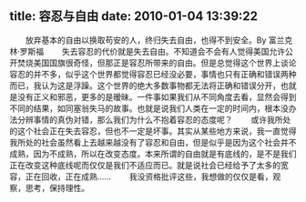 title: 容忍与自由
date: 2010-01-04 13:39:22
---

　　放弃基本的自由以换取苟安的人，终归失去自由，也得不到安全。By 富兰克林&middot;罗斯福
　　失去容忍的代价就是失去自由。不知道会不会有人觉得美国允许公开焚烧美国国旗很奇怪，但那正是容忍所带来的自由。但是总觉得这个世界上谈论容忍的并不多，似乎这个世界都觉得容忍已经没必要，事情也只有正确和错误两种而已，我认为这是浮躁。这个世界的绝大多数事物都无法将正确和错误分开，也就是没有正义和邪恶，更多的是暧昧。一件事如果我们从不同角度去看，显然会得到不同的结果，如同塞翁失马的故事。也就是说我们人类在一定的时间内，根本没办法分辨事情的真伪对错，那么我们为什么不抱着容忍的态度呢？
　　或许我所处的这个社会正在失去容忍，但也不一定是坏事。其实从某些地方来说，我一直觉得我所处的社会虽然看上去越来越没有了容忍和自由，但是似乎是因为这个社会并不成熟，因为不成熟，所以在改变态度。本来所谓的自由就是有底线的，是不是我们正在改变这种底线呢而仅仅是我们不适应而已。就是说社会已经给予了太多的宽容，正在回收，正在成熟&hellip;&hellip;
　　我没资格批评这些，我想做的仅仅是看，观察，思考，保持理性。
